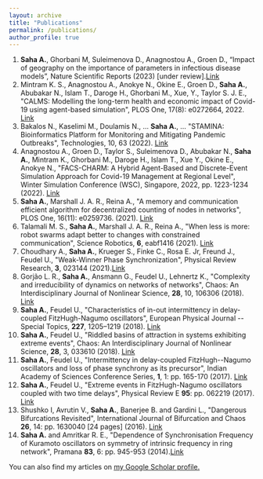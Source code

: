 ```yaml
---
layout: archive
title: "Publications"
permalink: /publications/
author_profile: true
---
```


<!-- ## Publications -->

1. **Saha A.**, Ghorbani M, Suleimenova D., Anagnostou A., Groen D., “Impact of geography on the importance of parameters in infectious disease models”, Nature Scientific Reports (2023) [under review].[Link](https://arxiv.org/pdf/2310.02449.pdf)
2. Mintram K. S., Anagnostou A., Anokye N., Okine E., Groen D., **Saha A.**, Abubakar N., Islam T., Daroge H., Ghorbani M., Xue, Y., Taylor S. J. E., "CALMS: Modelling the long-term health and economic impact of Covid-19 using agent-based simulation", PLOS One, 17(8): e0272664, 2022. [Link](https://journals.plos.org/plosone/article?id=10.1371/journal.pone.0272664)
3. Bakalos N., Kaselimi M., Doulamis N., ... **Saha A.**, ... "STAMINA: Bioinformatics Platform for Monitoring and Mitigating Pandemic Outbreaks", Technologies, 10, 63 (2022). [Link](https://doi.org/10.3390/technologies10030063)
4. Anagnostou A., Groen D., Taylor S., Suleimenova D., Abubakar N., **Saha A.**, Mintram K., Ghorbani M., Daroge H., Islam T., Xue Y., Okine E., Anokye N., "FACS-CHARM: A Hybrid Agent-Based and Discrete-Event Simulation Approach for Covid-19 Management at Regional Level", Winter Simulation Conference (WSC), Singapore, 2022, pp. 1223-1234 (2022). [Link](https://ieeexplore.ieee.org/stamp/stamp.jsp?tp=&arnumber=10015462)
5. **Saha A.**, Marshall J. A. R., Reina A., "A memory and communication efficient algorithm for decentralized counting of nodes in networks", PLOS One, 16(11): e0259736. (2021). [Link](https://doi.org/10.1371/journal.pone.0259736)
6. Talamali M. S., **Saha A.**, Marshall J. A. R., Reina A., "When less is more: robot swarms adapt better to changes with constrained communication", Science Robotics, **6**, eabf1416 (2021). [Link](http://robotics.sciencemag.org/content/6/56/eabf1416)
7. Choudhary A., **Saha A.**, Krueger S., Finke C., Rosa E. Jr, Freund J., Feudel U., "Weak-Winner Phase Synchronization", Physical Review Research, **3**, 023144 (2021).[Link](https://journals.aps.org/prresearch/pdf/10.1103/PhysRevResearch.3.023144)
8. Gorjão L. R., **Saha A.**, Ansmann G., Feudel U., Lehnertz K., "Complexity and irreducibility of dynamics on networks of networks", Chaos: An Interdisciplinary Journal of Nonlinear Science, **28**, 10, 106306 (2018). [Link](https://aip.scitation.org/doi/abs/10.1063/1.5039483?journalCode=cha)
9. **Saha A.**, Feudel U., "Characteristics of in-out intermittency in delay-coupled FitzHugh-Nagumo oscillators", European Physical Journal -- Special Topics, **227**, 1205–1219 (2018). [Link](https://link.springer.com/content/pdf/10.1140/epjst/e2018-800085-0.pdf)
10. **Saha A.**, Feudel U., "Riddled basins of attraction in systems exhibiting extreme events", Chaos: An Interdisciplinary Journal of Nonlinear Science, **28**, 3, 033610 (2018). [Link](https://aip.scitation.org/doi/abs/10.1063/1.5012134)
11. **Saha A.**, Feudel U., "Intermittency in delay-coupled FitzHugh--Nagumo oscillators and loss of phase synchrony as its precursor", Indian Academy of Sciences Conference Series, **1**, 1: pp. 165-170 (2017). [Link](https://www.ias.ac.in/describe/article/conf/001/01/0163-0170)
12. **Saha A.**, Feudel U., "Extreme events in FitzHugh-Nagumo oscillators coupled with two time delays", Physical Review E **95**: pp. 062219 (2017). [Link](https://journals.aps.org/pre/abstract/10.1103/PhysRevE.95.062219)
13. Shushko I, Avrutin V., **Saha A.**, Banerjee B. and Gardini L., "Dangerous Bifurcations Revisited", International Journal of Bifurcation and Chaos **26**, 14: pp. 1630040 [24 pages] (2016). [Link](https://www.worldscientific.com/doi/abs/10.1142/S0218127416300408)
14. **Saha A.** and Amritkar R. E., "Dependence of Synchronisation Frequency of Kuramoto oscillators on symmetry of intrinsic frequency in ring network", Pramana **83**, 6: pp. 945-953 (2014).[Link](https://link.springer.com/article/10.1007/s12043-014-0831-5)


You can also find my articles on <u><a href="https://scholar.google.com/citations?user=p6ciQG8AAAAJ&hl=en">my Google Scholar profile</a>.</u>


<!-- {% if author.googlescholar %}
  You can also find my articles on <u><a href="{{author.googlescholar}}">my Google Scholar profile</a>.</u>
{% endif %}

{% include base_path %}

{% for post in site.publications reversed %}
  {% include archive-single.html %}
{% endfor %} -->
